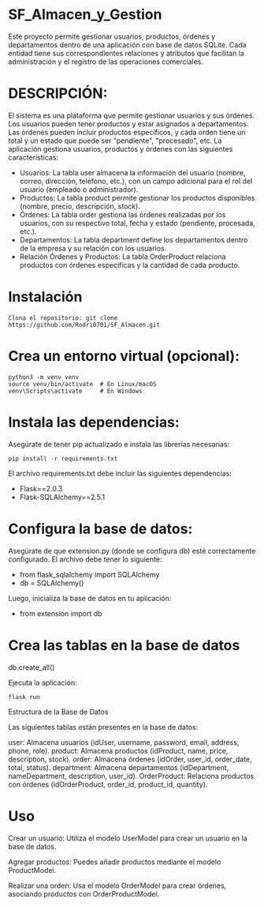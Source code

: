 # SF_Almacen_y_Gestion
Este proyecto permite gestionar usuarios, productos, órdenes y departamentos dentro de una aplicación con base de datos SQLite. Cada entidad tiene sus correspondientes relaciones y atributos que facilitan la administración y el registro de las operaciones comerciales.

# DESCRIPCIÓN:  
  El sistema es una plataforma que permite gestionar usuarios y sus órdenes. Los usuarios pueden tener productos y estar asignados a departamentos. Las órdenes pueden incluir productos específicos, y cada orden tiene un total y un estado que puede ser "pendiente", "procesado", etc.
La aplicación gestiona usuarios, productos y órdenes con las siguientes características:

  - Usuarios: La tabla user almacena la información del usuario (nombre, correo, dirección, teléfono, etc.), con un campo adicional para el rol del usuario (empleado o administrador).
  - Productos: La tabla product permite gestionar los productos disponibles (nombre, precio, descripción, stock).
  - Órdenes: La tabla order gestiona las órdenes realizadas por los usuarios, con su respectivo total, fecha y estado (pendiente, procesada, etc.).
  - Departamentos: La tabla department define los departamentos dentro de la empresa y su relación con los usuarios.
  - Relación Órdenes y Productos: La tabla OrderProduct relaciona productos con órdenes específicas y la cantidad de cada producto.

  # Instalación

    Clona el repositorio: git clone https://github.com/Rodri0701/SF_Almacen.git


# Crea un entorno virtual (opcional):

    python3 -m venv venv
    source venv/bin/activate  # En Linux/macOS
    venv\Scripts\activate     # En Windows

# Instala las dependencias:

Asegúrate de tener pip actualizado e instala las librerías necesarias:

    pip install -r requirements.txt

El archivo requirements.txt debe incluir las siguientes dependencias:

  - Flask==2.0.3
  - Flask-SQLAlchemy==2.5.1

# Configura la base de datos:

Asegúrate de que extension.py (donde se configura db) esté correctamente configurado. El archivo debe tener lo siguiente:

  - from flask_sqlalchemy import SQLAlchemy
  - db = SQLAlchemy()

Luego, inicializa la base de datos en tu aplicación:

  - from extension import db

# Crea las tablas en la base de datos
db.create_all()

Ejecuta la aplicación:

    flask run

Estructura de la Base de Datos

Las siguientes tablas están presentes en la base de datos:

  user: Almacena usuarios (idUser, username, password, email, address, phone, role).
  product: Almacena productos (idProduct, name, price, description, stock).
  order: Almacena órdenes (idOrder, user_id, order_date, total, status).
  department: Almacena departamentos (idDepartment, nameDepartment, description, user_id).
  OrderProduct: Relaciona productos con órdenes (idOrderProduct, order_id, product_id, quantity).

# Uso

  Crear un usuario: Utiliza el modelo UserModel para crear un usuario en la base de datos.

  Agregar productos: Puedes añadir productos mediante el modelo ProductModel.

  Realizar una orden: Usa el modelo OrderModel para crear órdenes, asociando productos con OrderProductModel.

